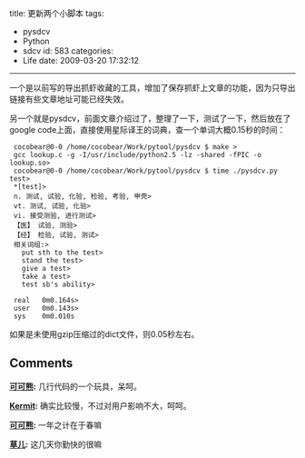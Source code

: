 title: 更新两个小脚本
tags:
  - pysdcv
  - Python
  - sdcv
id: 583
categories:
  - Life
date: 2009-03-20 17:32:12
---

一个是以前写的导出抓虾收藏的工具，增加了保存抓虾上文章的功能，因为只导出链接有些文章地址可能已经失效。

另一个就是pysdcv，前面文章介绍过了，整理了一下，测试了一下，然后放在了google code上面，直接使用星际译王的词典，查一个单词大概0.15秒的时间：

     cocobear@0-0 /home/cocobear/Work/pytool/pysdcv $ make > 
     gcc lookup.c -g -I/usr/include/python2.5 -lz -shared -fPIC -o lookup.so> 
     cocobear@0-0 /home/cocobear/Work/pytool/pysdcv $ time ./pysdcv.py test> 
     *[test]> 
     n. 测试, 试验, 化验, 检验, 考验, 甲壳> 
     vt. 测试, 试验, 化验> 
     vi. 接受测验, 进行测试> 
     【医】 试验, 测验> 
     【经】 检验, 试验, 测试> 
     相关词组:> 
       put sth to the test> 
       stand the test> 
       give a test> 
       take a test> 
       test sb's ability> 
     
     real	0m0.164s> 
     user	0m0.143s> 
     sys	0m0.010s

如果是未使用gzip压缩过的dict文件，则0.05秒左右。
## Comments

**[可可熊](#5577 "2009-03-24 10:32:30"):** 几行代码的一个玩具，呆呵。

**[Kermit](#5551 "2009-03-21 21:39:15"):** 确实比较慢，不过对用户影响不大，呵呵。

**[可可熊](#5550 "2009-03-21 20:18:29"):** 一年之计在于春嘛

**[草儿](#5543 "2009-03-20 22:32:15"):** 这几天你勤快的很嘛

